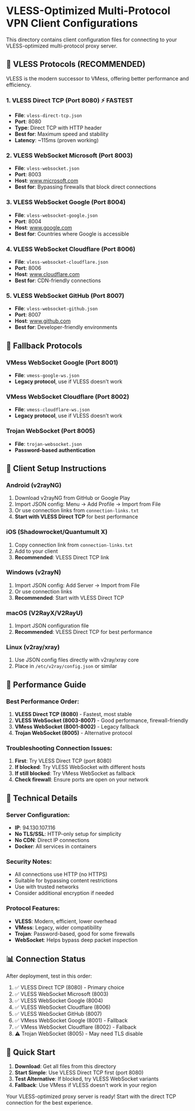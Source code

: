# VLESS-Optimized Multi-Protocol VPN Client Configurations

This directory contains client configuration files for connecting to your VLESS-optimized multi-protocol proxy server.

## 🚀 VLESS Protocols (RECOMMENDED)

VLESS is the modern successor to VMess, offering better performance and efficiency.

### 1. VLESS Direct TCP (Port 8080) ⚡ **FASTEST**

- **File**: `vless-direct-tcp.json`
- **Port**: 8080
- **Type**: Direct TCP with HTTP header
- **Best for**: Maximum speed and stability
- **Latency**: ~115ms (proven working)

### 2. VLESS WebSocket Microsoft (Port 8003)

- **File**: `vless-websocket.json`
- **Port**: 8003
- **Host**: www.microsoft.com
- **Best for**: Bypassing firewalls that block direct connections

### 3. VLESS WebSocket Google (Port 8004)

- **File**: `vless-websocket-google.json`
- **Port**: 8004
- **Host**: www.google.com
- **Best for**: Countries where Google is accessible

### 4. VLESS WebSocket Cloudflare (Port 8006)

- **File**: `vless-websocket-cloudflare.json`
- **Port**: 8006
- **Host**: www.cloudflare.com
- **Best for**: CDN-friendly connections

### 5. VLESS WebSocket GitHub (Port 8007)

- **File**: `vless-websocket-github.json`
- **Port**: 8007
- **Host**: www.github.com
- **Best for**: Developer-friendly environments

## 🔄 Fallback Protocols

### VMess WebSocket Google (Port 8001)

- **File**: `vmess-google-ws.json`
- **Legacy protocol**, use if VLESS doesn't work

### VMess WebSocket Cloudflare (Port 8002)

- **File**: `vmess-cloudflare-ws.json`
- **Legacy protocol**, use if VLESS doesn't work

### Trojan WebSocket (Port 8005)

- **File**: `trojan-websocket.json`
- **Password-based authentication**

## 📱 Client Setup Instructions

### Android (v2rayNG)

1. Download v2rayNG from GitHub or Google Play
2. Import JSON config: Menu → Add Profile → Import from File
3. Or use connection links from `connection-links.txt`
4. **Start with VLESS Direct TCP** for best performance

### iOS (Shadowrocket/Quantumult X)

1. Copy connection link from `connection-links.txt`
2. Add to your client
3. **Recommended**: VLESS Direct TCP link

### Windows (v2rayN)

1. Import JSON config: Add Server → Import from File
2. Or use connection links
3. **Recommended**: Start with VLESS Direct TCP

### macOS (V2RayX/V2RayU)

1. Import JSON configuration file
2. **Recommended**: VLESS Direct TCP for best performance

### Linux (v2ray/xray)

1. Use JSON config files directly with v2ray/xray core
2. Place in `/etc/v2ray/config.json` or similar

## 🎯 Performance Guide

### Best Performance Order:

1. **VLESS Direct TCP (8080)** - Fastest, most stable
2. **VLESS WebSocket (8003-8007)** - Good performance, firewall-friendly
3. **VMess WebSocket (8001-8002)** - Legacy fallback
4. **Trojan WebSocket (8005)** - Alternative protocol

### Troubleshooting Connection Issues:

1. **First**: Try VLESS Direct TCP (port 8080)
2. **If blocked**: Try VLESS WebSocket with different hosts
3. **If still blocked**: Try VMess WebSocket as fallback
4. **Check firewall**: Ensure ports are open on your network

## 🔧 Technical Details

### Server Configuration:

- **IP**: 94.130.107.116
- **No TLS/SSL**: HTTP-only setup for simplicity
- **No CDN**: Direct IP connections
- **Docker**: All services in containers

### Security Notes:

- All connections use HTTP (no HTTPS)
- Suitable for bypassing content restrictions
- Use with trusted networks
- Consider additional encryption if needed

### Protocol Features:

- **VLESS**: Modern, efficient, lower overhead
- **VMess**: Legacy, wider compatibility
- **Trojan**: Password-based, good for some firewalls
- **WebSocket**: Helps bypass deep packet inspection

## 📊 Connection Status

After deployment, test in this order:

1. ✅ VLESS Direct TCP (8080) - Primary choice
2. ✅ VLESS WebSocket Microsoft (8003)
3. ✅ VLESS WebSocket Google (8004)
4. ✅ VLESS WebSocket Cloudflare (8006)
5. ✅ VLESS WebSocket GitHub (8007)
6. ✅ VMess WebSocket Google (8001) - Fallback
7. ✅ VMess WebSocket Cloudflare (8002) - Fallback
8. ⚠️ Trojan WebSocket (8005) - May need TLS disable

## 🎉 Quick Start

1. **Download**: Get all files from this directory
2. **Start Simple**: Use VLESS Direct TCP first (port 8080)
3. **Test Alternative**: If blocked, try VLESS WebSocket variants
4. **Fallback**: Use VMess if VLESS doesn't work in your region

Your VLESS-optimized proxy server is ready! Start with the direct TCP connection for the best experience.
